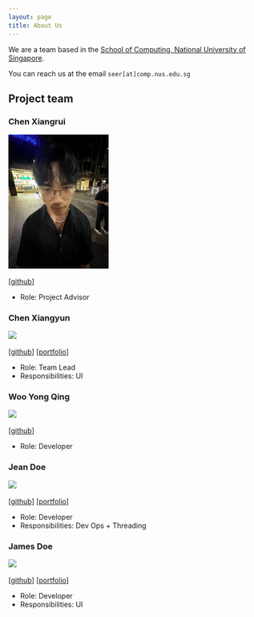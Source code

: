 ```yaml
---
layout: page
title: About Us
---
```


We are a team based in the [School of Computing, National University of Singapore](https://www.comp.nus.edu.sg).

You can reach us at the email `seer[at]comp.nus.edu.sg`

## Project team

### Chen Xiangrui

<img src="images/chen-xiangrui.png" width="200px">

[[github](https://github.com/chen-xiangrui)]

* Role: Project Advisor

### Chen Xiangyun

<img src="images/chen-xiangyun.png" width="200px">

[[github](http://github.com/chenxy12345)]
[[portfolio](team/johndoe.md)]

* Role: Team Lead
* Responsibilities: UI

### Woo Yong Qing

<img src="images/wyongqiing.png" width="200px">

[[github](http://github.com/wyongqiing)]

* Role: Developer


### Jean Doe

<img src="images/johndoe.png" width="200px">

[[github](http://github.com/johndoe)]
[[portfolio](team/johndoe.md)]

* Role: Developer
* Responsibilities: Dev Ops + Threading

### James Doe

<img src="images/johndoe.png" width="200px">

[[github](http://github.com/johndoe)]
[[portfolio](team/johndoe.md)]

* Role: Developer
* Responsibilities: UI
